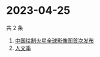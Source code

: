 # 2023-04-25

共 2 条

<!-- BEGIN -->
<!-- 最后更新时间 Tue Apr 25 2023 03:07:10 GMT+0800 (China Standard Time) -->

1. [中国绘制火星全球影像图首次发布](https://www.zhihu.com/search?q=中国绘制火星全球影像图首次发布)
1. [人文季](https://www.zhihu.com/search?q=人文季)

<!-- END -->
